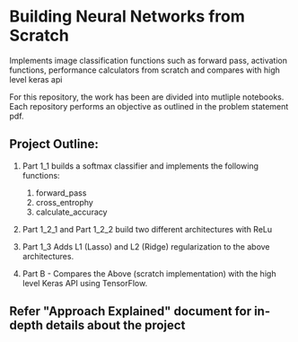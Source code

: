 # Building Neural Networks from Scratch
 Implements image classification functions such as forward pass, activation functions, performance calculators from scratch and compares with high level keras api

For this repository, the work has been are divided into mutliple notebooks. Each repository performs an objective as outlined in the problem statement pdf.

## Project Outline:

1.  Part 1_1 builds a softmax classifier and implements the following functions:
    
    1.  forward_pass
    2.  cross_entrophy
    3.  calculate_accuracy
2.  Part 1_2_1 and Part 1_2_2 build two different architectures with ReLu
    
3.  Part 1_3 Adds L1 (Lasso) and L2 (Ridge) regularization to the above architectures.
    
4.  Part B - Compares the Above (scratch implementation) with the high level Keras API using TensorFlow.

## Refer "Approach Explained" document for in-depth details about the project
